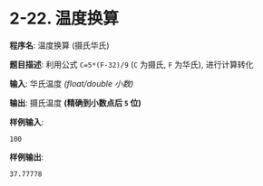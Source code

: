 # 2-22. 温度换算

**程序名**: 温度换算 (摄氏华氏)

**题目描述**: 利用公式 `C=5*(F-32)/9` (`C` 为摄氏, `F` 为华氏), 进行计算转化

**输入**: 华氏温度 *(float/double 小数)*

**输出**: 摄氏温度 **(精确到小数点后 `5` 位)**

**样例输入**:
```text
100
```

**样例输出**:
```text
37.77778
```